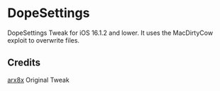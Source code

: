 # DopeSettings

DopeSettings Tweak for iOS 16.1.2 and lower. It uses the MacDirtyCow exploit to overwrite files.

## Credits
[arx8x](https://github.com/arx8x/DopeSettings) Original Tweak
